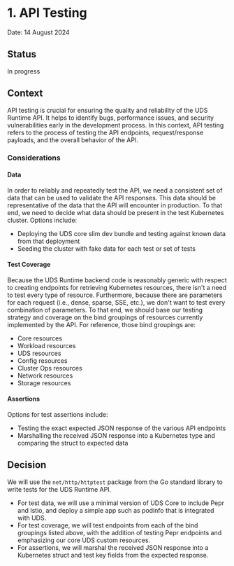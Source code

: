 # 1. API Testing

Date: 14 August 2024

## Status

In progress

## Context

API testing is crucial for ensuring the quality and reliability of the UDS Runtime API. It helps to identify bugs, performance issues, and security vulnerabilities early in the development process. In this context, API testing refers to the process of testing the API endpoints, request/response payloads, and the overall behavior of the API.

### Considerations

#### Data

In order to reliably and repeatedly test the API, we need a consistent set of data that can be used to validate the API responses. This data should be representative of the data that the API will encounter in production. To that end, we need to decide what data should be present in the test Kubernetes cluster. Options include:

- Deploying the UDS core slim dev bundle and testing against known data from that deployment
- Seeding the cluster with fake data for each test or set of tests

#### Test Coverage

Because the UDS Runtime backend code is reasonably generic with respect to creating endpoints for retrieving Kubernetes resources, there isn't a need to test every type of resource. Furthermore, because there are parameters for each request (i.e., dense, sparse, SSE, etc.), we don't want to test every combination of parameters. To that end, we should base our testing strategy and coverage on the bind groupings of resources currently implemented by the API. For reference, those bind groupings are:

- Core resources
- Workload resources
- UDS resources
- Config resources
- Cluster Ops resources
- Network resources
- Storage resources

#### Assertions

Options for test assertions include:
- Testing the exact expected JSON response of the various API endpoints
- Marshalling the received JSON response into a Kubernetes type and comparing the struct to expected data

## Decision

We will use the `net/http/httptest` package from the Go standard library to write tests for the UDS Runtime API.

- For test data, we will use a minimal version of UDS Core to include Pepr and Istio, and deploy a simple app such as podinfo that is integrated with UDS.
- For test coverage, we will test endpoints from each of the bind groupings listed above, with the addition of testing Pepr endpoints and emphasizing our core UDS custom resources.
- For assertions, we will marshal the received JSON response into a Kubernetes struct and test key fields from the expected response.
